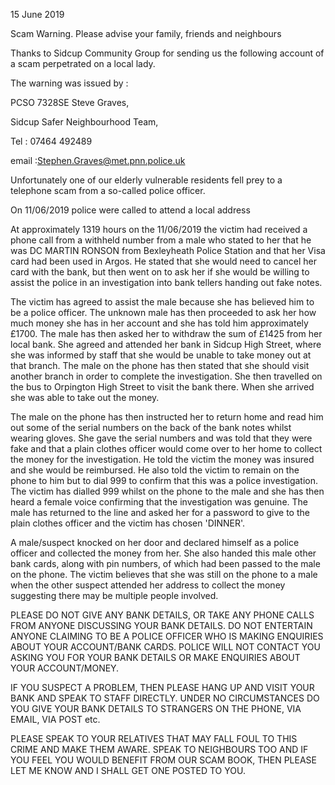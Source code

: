 15 June 2019

Scam Warning. Please advise your family, friends and neighbours

Thanks to Sidcup Community Group for sending us the following account of a scam perpetrated on a local lady.

The warning was issued by :

PCSO 7328SE Steve Graves,

Sidcup Safer Neighbourhood Team,

Tel : 07464 492489

email :Stephen.Graves@met.pnn.police.uk

Unfortunately one of our elderly vulnerable residents fell prey to a telephone scam from a so-called police officer.

On 11/06/2019 police were called to attend a local address

At approximately 1319 hours on the 11/06/2019 the victim had received a phone call from a withheld number from a male who stated to her that he was DC MARTIN RONSON from Bexleyheath Police Station and that her Visa card had been used in Argos. He stated that she would need to cancel her card with the bank, but then went on to ask her if she would be willing to assist the police in an investigation into bank tellers handing out fake notes.

The victim has agreed to assist the male because she has believed him to be a police officer. The unknown male has then proceeded to ask her how much money she has in her account and she has told him approximately £1700. The male has then asked her to withdraw the sum of £1425 from her local bank. She agreed and attended her bank in Sidcup High Street, where she was informed by staff that she would be unable to take money out at that branch. The male on the phone has then stated that she should visit another branch in order to complete the investigation. She then travelled on the bus to Orpington High Street to visit the bank there. When she arrived she was able to take out the money.

The male on the phone has then instructed her to return home and read him out some of the serial numbers on the back of the bank notes whilst wearing gloves. She gave the serial numbers and was told that they were fake and that a plain clothes officer would come over to her home to collect the money for the investigation. He told the victim the money was insured and she would be reimbursed. He also told the victim to remain on the phone to him but to dial 999 to confirm that this was a police investigation. The victim has dialled 999 whilst on the phone to the male and she has then heard a female voice confirming that the investigation was genuine. The male has returned to the line and asked her for a password to give to the plain clothes officer and the victim has chosen 'DINNER'.

A male/suspect knocked on her door and declared himself as a police officer and collected the money from her. She also handed this male other bank cards, along with pin numbers, of which had been passed to the male on the phone. The victim believes that she was still on the phone to a male when the other suspect attended her address to collect the money suggesting there may be multiple people involved.

PLEASE DO NOT GIVE ANY BANK DETAILS, OR TAKE ANY PHONE CALLS FROM ANYONE DISCUSSING YOUR BANK DETAILS. DO NOT ENTERTAIN ANYONE CLAIMING TO BE A POLICE OFFICER WHO IS MAKING ENQUIRIES ABOUT YOUR ACCOUNT/BANK CARDS. POLICE WILL NOT CONTACT YOU ASKING YOU FOR YOUR BANK DETAILS OR MAKE ENQUIRIES ABOUT YOUR ACCOUNT/MONEY.

IF YOU SUSPECT A PROBLEM, THEN PLEASE HANG UP AND VISIT YOUR BANK AND SPEAK TO STAFF DIRECTLY. UNDER NO CIRCUMSTANCES DO YOU GIVE YOUR BANK DETAILS TO STRANGERS ON THE PHONE, VIA EMAIL, VIA POST etc.

PLEASE SPEAK TO YOUR RELATIVES THAT MAY FALL FOUL TO THIS CRIME AND MAKE THEM AWARE. SPEAK TO NEIGHBOURS TOO AND IF YOU FEEL YOU WOULD BENEFIT FROM OUR SCAM BOOK, THEN PLEASE LET ME KNOW AND I SHALL GET ONE POSTED TO YOU.
